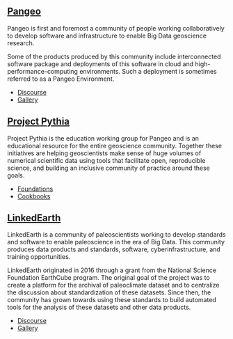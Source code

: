 ## [Pangeo](https://pangeo.io/)

Pangeo is first and foremost a community of people working collaboratively to develop software and infrastructure to enable Big Data geoscience research.

Some of the products produced by this community include interconnected software package and deployments of this software in cloud and high-performance-computing environments. Such a deployment is sometimes referred to as a Pangeo Environment.

- [Discourse](https://discourse.pangeo.io/)
- [Gallery](http://gallery.pangeo.io/)

## [Project Pythia](https://projectpythia.org/)

Project Pythia is the education working group for Pangeo and is an educational resource for the entire geoscience community. Together these initiatives are helping geoscientists make sense of huge volumes of numerical scientific data using tools that facilitate open, reproducible science, and building an inclusive community of practice around these goals.

- [Foundations](https://foundations.projectpythia.org/landing-page.html)
- [Cookbooks](https://cookbooks.projectpythia.org/)

## [LinkedEarth](http://linked.earth)

LinkedEarth is a community of paleoscientists working to develop standards and software to enable paleoscience in the era of Big Data. This community produces data products and standards, software, cyberinfrastructure, and training opportunities.

LinkedEarth originated in 2016 through a grant from the National Science Foundation EarthCube program. The original goal of the project was to create a platform for the archival of paleoclimate dataset and to centralize the discussion about standardization of these datasets. Since then, the community has grown towards using these standards to build automated tools for the analysis of these datasets and other data products.

- [Discourse](https://discourse.linked.earth/)
- [Gallery](http://linked.earth/gallery.html)

